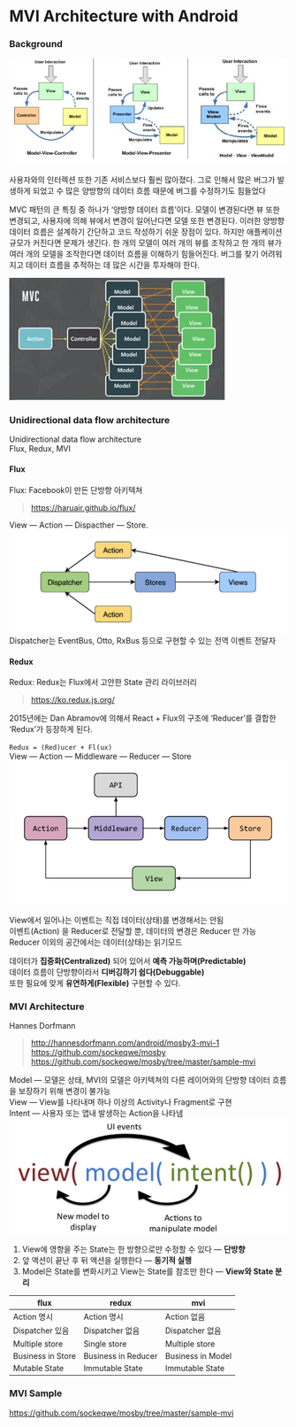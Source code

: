 

# MVI Architecture with Android

### Background

![mvc-mvp-mvvm](./images/mvc-mvp-mvvm.png)

사용자와의 인터렉션 또한 기존 서비스보다 훨씬 많아졌다. 그로 인해서 많은 버그가 발생하게 되었고 수 많은 양방향의 데이터 흐름 때문에 버그를 수정하기도 힘들었다

MVC 패턴의 큰 특징 중 하나가 ‘양방향 데이터 흐름’이다. 모델이 변경된다면 뷰 또한 변경되고, 사용자에 의해 뷰에서 변경이 일어난다면 모델 또한 변경된다. 이러한 양방향 데이터 흐름은 설계하기 간단하고 코드 작성하기 쉬운 장점이 있다. 하지만 애플케이션 규모가 커진다면 문제가 생긴다. 한 개의 모델이 여러 개의 뷰를 조작하고 한 개의 뷰가 여러 개의 모델을 조작한다면 데이터 흐름을 이해하기 힘들어진다. 버그를 찾기 어려워지고 데이터 흐름을 추적하는 데 많은 시간을 투자해야 한다.  
  
![mvc-multi-flow](./images/mvc-multi-flow.png) 
  
  
### Unidirectional data flow architecture 

Unidirectional data flow architecture   
Flux, Redux, MVI  
  
#### Flux
Flux: Facebook이 만든 단방향 아키텍쳐  
> https://haruair.github.io/flux/

View — Action — Dispacther — Store. 
![flux-flow](./images/flux-flow3.png)  
Dispatcher는 EventBus, Otto, RxBus 등으로 구현할 수 있는 전역 이벤트 전달자 

#### Redux
Redux: Redux는 Flux에서 고안한 State 관리 라이브러리
> https://ko.redux.js.org/

2015년에는 Dan Abramov에 의해서 React + Flux의 구조에 ‘Reducer’를 결합한 ‘Redux’가 등장하게 된다.  
  
`Redux = (Red)ucer + Fl(ux)`  
View — Action — Middleware — Reducer — Store  
![redux-flow](./images/redux-flow.png)  
  
View에서 일어나는 이벤트는 직접 데이터(상태)를 변경해서는 안됨  
이벤트(Action) 을 Reducer로 전달할 뿐, 데이터의 변경은 Reducer 만 가능  
Reducer 이외의 공간에서는 데이터(상태)는 읽기모드  
  
데이터가 **집중화(Centralized)** 되어 있어서 **예측 가능하며(Predictable)**   
데이터 흐름이 단방향이라서 **디버깅하기 쉽다(Debuggable)**  
또한 필요에 맞게 **유연하게(Flexible)** 구현할 수 있다.  
  
  
### MVI Architecture

Hannes Dorfmann  
> http://hannesdorfmann.com/android/mosby3-mvi-1   
> https://github.com/sockeqwe/mosby  
> https://github.com/sockeqwe/mosby/tree/master/sample-mvi
  
Model — 모델은 상태, MVI의 모델은 아키텍쳐의 다른 레이어와의 단방향 데이터 흐름을 보장하기 위해 변경이 불가능  
View  — View를 나타내며 하나 이상의 Activity나 Fragment로 구현  
Intent — 사용자 또는 앱내 발생하는 Action을 나타냄  
![uda-vs](./images/mvi-flow.png)  
    
1.  View에 영향을 주는 State는 한 방향으로만 수정할 수 있다 —  **단방향**
2.  앞 액션이 끝난 후 뒤 액션을 실행한다 —  **동기적 실행**
3.  Model은 State를 변화시키고 View는 State를 참조만 한다 —  **View와 State 분리**
 

| flux              | redux               | mvi                 |
|-------------------|---------------------|---------------------|
| Action 명시        | Action 명시          | Action 없음          |
| Dispatcher 있음    | Dispatcher 없음      | Dispatcher 없음      | 
| Multiple store    | Single store        | Multiple store      |
| Business in Store | Business in Reducer | Business in Model   |
| Mutable State     | Immutable State     | Immutable State     |
  
    
### MVI Sample
https://github.com/sockeqwe/mosby/tree/master/sample-mvi

<!--stackedit_data:
eyJoaXN0b3J5IjpbMjA5NTc3MDg4NiwtMzY4Nzk4NjUwLDEwNj
Y2MTk1MTIsMTg4OTgyOTcyNCwxODgyNjYyNDAwLDcwOTU1MTg0
NSwtNjQ4MDU3OTU0LDE0MjAxOTM4MDAsMTQyMjQwODI5MiwtNj
EyNzIyODQ0LC0xNjA3NzcxNzQwLC0xMDQ2MjY3NTgsLTIwOTAx
NjY5OTUsLTQ0NTk4MTI2MCw4ODE0MTk2MTEsLTE5MDczMzI5NF
19
-->